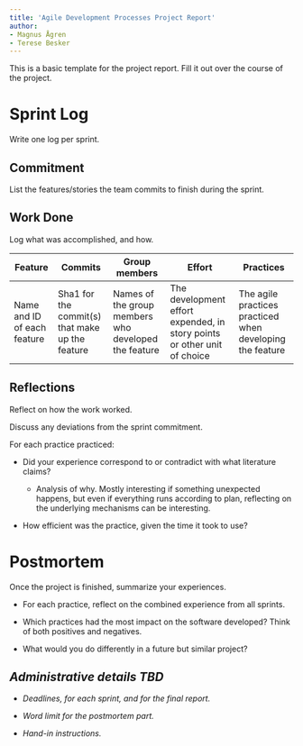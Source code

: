 ```yaml
---
title: 'Agile Development Processes Project Report'
author:
- Magnus Ågren
- Terese Besker
---
```


This is a basic template for the project report. Fill it out over the course of the project.

# Sprint Log
Write one log per sprint.

## Commitment
List the features/stories the team commits to finish during the sprint.

## Work Done
Log what was accomplished, and how.

Feature | Commits  | Group members | Effort | Practices
----------------|----------------|----------------|----------------|----------------
Name and ID of each feature | Sha1 for the commit(s) that make up the feature | Names of the group members who developed the feature | The development effort expended, in story points or other unit of choice | The agile practices practiced when developing the feature


## Reflections
Reflect on how the work worked.

Discuss any deviations from the sprint commitment.

For each practice practiced:

- Did your experience correspond to or contradict with what literature claims?

    - Analysis of why. Mostly interesting if something unexpected happens, but even
      if everything runs according to plan, reflecting on the underlying mechanisms
      can be interesting.

- How efficient was the practice, given the time it took to use?



# Postmortem
Once the project is finished, summarize your experiences.

- For each practice, reflect on the combined experience from all sprints.

- Which practices had the most impact on the software developed?
  Think of both positives and negatives.

- What would you do differently in a future but similar project?


## *Administrative details TBD*

- *Deadlines, for each sprint, and for the final report.*

- *Word limit for the postmortem part.*

- *Hand-in instructions.*
